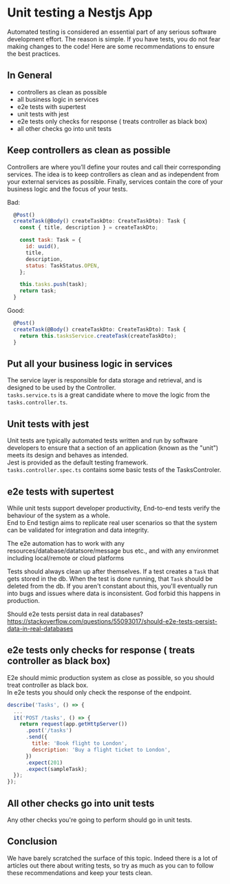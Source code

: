 # Unit testing a Nestjs App

Automated testing is considered an essential part of any serious software development effort. The reason is simple. If you have tests, you do not fear making changes to the code! Here are some recommendations to ensure the best practices.

## In General

- controllers as clean as possible
- all business logic in services
- e2e tests with supertest
- unit tests with jest
- e2e tests only checks for response ( treats controller as black box)
- all other checks go into unit tests

## Keep controllers as clean as possible

Controllers are where you’ll define your routes and call their corresponding services. The idea is to keep controllers as clean and as independent from your external services as possible. Finally, services contain the core of your business logic and the focus of your tests.

Bad:

```js
  @Post()
  createTask(@Body() createTaskDto: CreateTaskDto): Task {
    const { title, description } = createTaskDto;

    const task: Task = {
      id: uuid(),
      title,
      description,
      status: TaskStatus.OPEN,
    };

    this.tasks.push(task);
    return task;
  }
```

Good:

```js
  @Post()
  createTask(@Body() createTaskDto: CreateTaskDto): Task {
    return this.tasksService.createTask(createTaskDto);
  }
```

## Put all your business logic in services

The service layer is responsible for data storage and retrieval, and is designed to be used by the Controller.  
`tasks.service.ts` is a great candidate where to move the logic from the `tasks.controller.ts`.

## Unit tests with jest

Unit tests are typically automated tests written and run by software developers to ensure that a section of an application (known as the "unit") meets its design and behaves as intended.  
Jest is provided as the default testing framework.  
`tasks.controller.spec.ts` contains some basic tests of the TasksControler.

## e2e tests with supertest

While unit tests support developer productivity, End-to-end tests verify the behaviour of the system as a whole.  
End to End testign aims to replicate real user scenarios so that the system can be validated for integration and data integrity.

The e2e automation has to work with any resources/database/datatsore/message bus etc., and with any environmet including local/remote or cloud platforms

Tests should always clean up after themselves. If a test creates a `Task` that gets stored in the db. When the test is done running, that `Task` should be deleted from the db. If you aren't constant about this, you'll eventually run into bugs and issues where data is inconsistent. God forbid this happens in production.

Should e2e tests persist data in real databases?
https://stackoverflow.com/questions/55093017/should-e2e-tests-persist-data-in-real-databases

## e2e tests only checks for response ( treats controller as black box)

E2e should mimic production system as close as possible, so you should treat controller as black box.  
In e2e tests you should only check the response of the endpoint.

```js
describe('Tasks', () => {
  ...
  it('POST /tasks', () => {
    return request(app.getHttpServer())
      .post('/tasks')
      .send({
        title: 'Book flight to London',
        description: 'Buy a flight ticket to London',
      })
      .expect(201)
      .expect(sampleTask);
  });
});
```

## All other checks go into unit tests

Any other checks you're going to perform should go in unit tests.

## Conclusion

We have barely scratched the surface of this topic. Indeed there is a lot of articles out there about writing tests, so try as much as you can to follow these recommendations and keep your tests clean.
